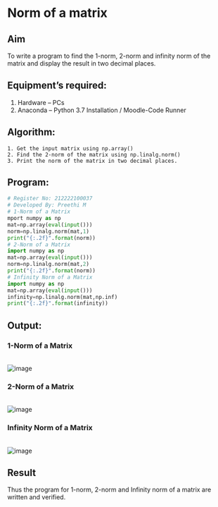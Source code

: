 # Norm of a matrix
## Aim
To write a program to find the 1-norm, 2-norm and infinity norm of the matrix and display the result in two decimal places.
## Equipment’s required:
1.	Hardware – PCs
2.	Anaconda – Python 3.7 Installation / Moodle-Code Runner
## Algorithm:
	1. Get the input matrix using np.array()   
    2. Find the 2-norm of the matrix using np.linalg.norm()
	3. Print the norm of the matrix in two decimal places.
## Program:
```Python
# Register No: 212222100037
# Developed By: Preethi M
# 1-Norm of a Matrix
mport numpy as np
mat=np.array(eval(input()))
norm=np.linalg.norm(mat,1)
print("{:.2f}".format(norm))
# 2-Norm of a Matrix
import numpy as np
mat=np.array(eval(input()))
norm=np.linalg.norm(mat,2)
print("{:.2f}".format(norm))
# Infinity Norm of a Matrix
import numpy as np
mat=np.array(eval(input()))
infinity=np.linalg.norm(mat,np.inf)
print("{:.2f}".format(infinity))
```
## Output:
### 1-Norm of a Matrix
<br>![image](https://user-images.githubusercontent.com/119475585/235293492-0a5be718-5083-4d3c-989a-54c7b37ab410.png)

### 2-Norm of a Matrix
<br>![image](https://user-images.githubusercontent.com/119475585/235293541-56ebab5d-e328-40b3-bfde-d96dda0b3a8f.png)


### Infinity Norm of a Matrix
<br>![image](https://user-images.githubusercontent.com/119475585/235293557-d7ad3bb2-6da9-4244-8385-003eff3df1a3.png)

## Result
Thus the program for 1-norm, 2-norm and Infinity norm of a matrix are written and verified.
